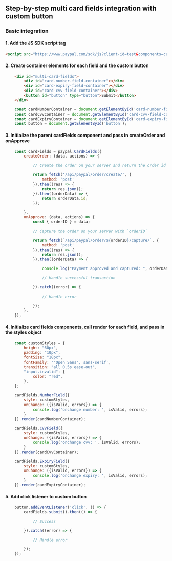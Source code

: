 ## Step-by-step multi card fields integration with custom button

### Basic integration

#### 1. Add the JS SDK script tag

```HTML
<script src="https://www.paypal.com/sdk/js?client-id=test&components=card-fields&intent=capture"></script>
```

#### 2. Create container elements for each field and the custom button

```HTML
    <div id="multi-card-fields">
        <div id="card-number-field-container"></div>
        <div id="card-expiry-field-container"></div>
        <div id="card-cvv-field-container"></div>
        <button id="button" type="button">Submit</button>
    </div>
```

```js
    const cardNumberContainer = document.getElementById('card-number-field-container');
    const cardCvvContainer = document.getElementById('card-cvv-field-container');
    const cardExpiryContainer = document.getElementById('card-expiry-field-container');
    const button = document.getElementById('button');
```

#### 3. Initialize the parent cardFields component and pass in createOrder and onApprove

```js
    const cardFields = paypal.CardFields({
        createOrder: (data, actions) => {

            // Create the order on your server and return the order id

            return fetch('/api/paypal/order/create/', {
                method: 'post'
            }).then((res) => {
                return res.json();
            }).then((orderData) => {
                return orderData.id;
            });

        },
        onApprove: (data, actions) => {
            const { orderID } = data;

            // Capture the order on your server with `orderID`

            return fetch(`/api/paypal/order/${orderID}/capture/`, {
                method: 'post'
            }).then((res) => {
                return res.json();
            }).then((orderData) => {

                console.log("Payment approved and captured: ", orderData);

                // Handle successful transaction

            }).catch((error) => {
                
                // Handle error

            });
        },
    });
```

#### 4. Initialize card fields components, call render for each field, and pass in the styles object

```js
    const customStyles = {
        height: "60px",
        padding: "10px",
        fontSize: "18px",
        fontFamily: '"Open Sans", sans-serif',
        transition: "all 0.5s ease-out",
        "input.invalid": {
            color: "red",
        },
    };

    cardFields.NumberField({
        style: customStyles,
        onChange: ({isValid, errors}) => {
            console.log('onchange number: ', isValid, errors);
        }
    }).render(cardNumberContainer);

    cardFields.CVVField({
        style: customStyles,
        onChange: ({isValid, errors}) => {
            console.log('onchange cvv: ', isValid, errors);
        }
    }).render(cardCvvContainer);

    cardFields.ExpiryField({
        style: customStyles,
        onChange: ({isValid, errors}) => {
            console.log('onchange expiry: ', isValid, errors);
        }
    }).render(cardExpiryContainer);
```

#### 5. Add click listener to custom button

```js
    button.addEventListener('click', () => {
        cardFields.submit().then(() => {

            // Success

        }).catch((error) => {

            // Handle error

        });
    });
```